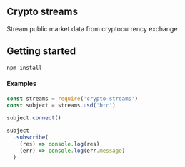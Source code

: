 ## Crypto streams
Stream public market data from cryptocurrency exchange

## Getting started
```bash
npm install
```

#### Examples
```javascript
const streams = require('crypto-streams')
const subject = streams.usd('btc')

subject.connect()

subject
  .subscribe(
    (res) => console.log(res),
    (err) => console.log(err.message)
  )
```
